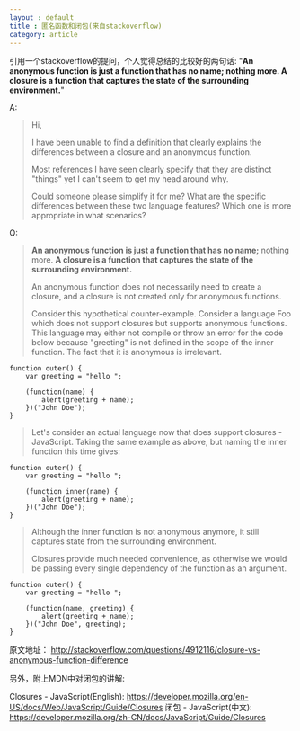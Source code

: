 ```yaml
---
layout : default
title : 匿名函数和闭包(来自stackoverflow)
category: article
---
```


引用一个stackoverflow的提问，个人觉得总结的比较好的两句话: "**An anonymous function is just a function that has no name; nothing more. A closure is a function that captures the state of the surrounding environment.**"

A:

>Hi,
>  
> I have been unable to find a definition that clearly explains the differences between a closure and an anonymous function.  
>   
> Most references I have seen clearly specify that they are distinct "things" yet I can't seem to get my head around why. 
>  
> Could someone please simplify it for me? What are the specific differences between these two language features? Which one is more appropriate in what scenarios?
 
 
Q:

> **An anonymous function is just a function that has no name;** nothing more. **A closure is a function that captures the state of the surrounding environment.**
>  
> An anonymous function does not necessarily need to create a closure, and a closure is not created only for anonymous functions.
>    
> Consider this hypothetical counter-example. Consider a language Foo which does not support closures but supports anonymous functions. This language may either not compile or throw an error for the code below because "greeting" is not defined in the scope of the inner function. The fact that it is anonymous is irrelevant.

    function outer() {
        var greeting = "hello ";
        
        (function(name) {
            alert(greeting + name);
        })("John Doe");
    }
    
> Let's consider an actual language now that does support closures - JavaScript. Taking the same example as above, but naming the inner function this time gives:

    function outer() {
        var greeting = "hello ";
    
        (function inner(name) {
            alert(greeting + name);
        })("John Doe");
    }
    
> Although the inner function is not anonymous anymore, it still captures state from the surrounding environment.
>  
> Closures provide much needed convenience, as otherwise we would be passing every single dependency of the function as an argument.

    function outer() {
        var greeting = "hello ";
    
        (function(name, greeting) {
            alert(greeting + name);
        })("John Doe", greeting);
    }
    
 原文地址： <http://stackoverflow.com/questions/4912116/closure-vs-anonymous-function-difference>
 
 另外，附上MDN中对闭包的讲解:
 
 Closures - JavaScript(English):  https://developer.mozilla.org/en-US/docs/Web/JavaScript/Guide/Closures
 闭包 - JavaScript(中文):  https://developer.mozilla.org/zh-CN/docs/JavaScript/Guide/Closures
